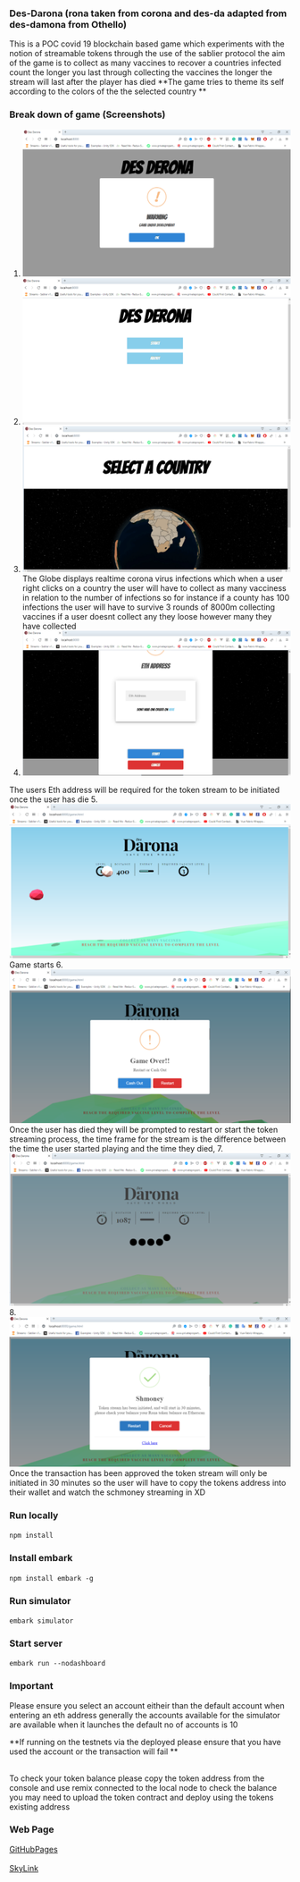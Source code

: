 ### Des-Darona (rona taken from corona and des-da adapted from des-damona from Othello) 

This is a POC covid 19 blockchain based game which experiments with the notion of streamable tokens through the use of the sablier protocol the aim of the game is to collect as many vaccines to recover a countries infected count the longer you last through collecting the vaccines the longer the stream will last after the player has died **The game tries to theme its self according to the colors of the the selected country **

### Break down of game (Screenshots)
1. ![Usage](/screenshots/1.png)
2. ![Usage](/screenshots/2.png)
3. ![Usage](/screenshots/3.png)
The Globe displays realtime corona virus infections which when a user right clicks on a country the user will have to collect as many vacciness in relation to the number of infections so for instance if a county has 100 infections the user will have to survive 3 rounds of 8000m collecting vaccines if a user doesnt collect any they loose however many they have collected
4. ![Usage](/screenshots/5.png)

The users Eth address will be required for the token stream to be initiated once the user has die
5. ![Usage](/screenshots/6.png)
Game starts 
6. ![Usage](/screenshots/7.png)
Once the user has died they will be prompted to restart or start the token streaming process, the time frame for the stream is the difference between the time the user started playing and the time they died,
7. ![Usage](/screenshots/8.png)
8. ![Usage](/screenshots/9.png)
Once the transaction has been approved the token stream will only be initiated in 30 minutes so the user will have to copy the tokens address into their wallet and watch the schmoney streaming in XD

### Run locally

``npm install``

### Install embark
``npm install embark -g``

### Run simulator

``embark simulator``

### Start server
``embark run --nodashboard``

### Important

Please ensure you select an account eitheir than the default account when entering an eth address generally the accounts available for the simulator are available when it launches the default no of accounts is 10

**If running on the testnets via the deployed please ensure that you have used the account or the transaction will fail ** <br/><br/>

To check your token balance please copy the token address from the console and use remix connected to the local node to check the balance you may need to upload the token contract and deploy using the tokens existing address
### Web Page

[GitHubPages]( https://brianspha.github.io/Des-Derona/) <br /><br />
[SkyLink]( https://siasky.net/AAAFOSyIn1zTwfR-cjlkBrNutNNcFB1_9v-MPxx3qx0wjg)

